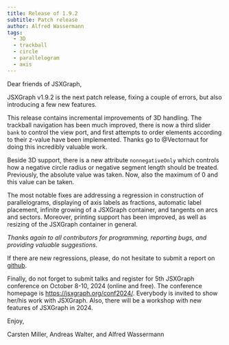 ```yaml
---
title: Release of 1.9.2
subtitle: Patch release
author: Alfred Wassermann
tags:
  - 3D
  - trackball
  - circle
  - parallelogram
  - axis
---
```


Dear friends of JSXGraph,

JSXGraph v1.9.2 is the next patch release, fixing a couple of errors, but also introducing a few new features.

This release contains incremental improvements of 3D handling. The trackball navigation has been much improved, there is now a third slider `bank` to control the view port, and first attempts to order elements according to their z-value have been implemented. Thanks go to @Vectornaut for doing this incredibly valuable work. 

Beside 3D support, there is a new attribute `nonnegativeOnly` which controls how a negative circle radius or negative segment length should be treated. Previously, the absolute value was taken. Now, also the maximum of 0 and this value can be taken.

The most notable fixes are addressing a regression in construction of parallelograms,  displaying of axis labels as fractions, automatic label placement, infinite growing of a JSXGraph container, and tangents on arcs and sectors. Moreover, printing support has been improved, as well as resizing of the JSXGraph container in general.

*Thanks again to all contributors for programming, reporting bugs, and providing valuable suggestions.*

If there are new regressions, please, do not hesitate to submit a report on [github](https://github.com/jsxgraph/jsxgraph).

Finally, do not forget to submit talks and register for 5th JSXGraph conference on October 8-10, 2024 (online and free). The conference homepage is <https://jsxgraph.org/conf2024/>. Everybody is invited to show her/his work with JSXGraph. Also, there will be a workshop with new features of JSXGraph in 2024.


Enjoy, 

Carsten Miller, Andreas Walter, and Alfred Wassermann

